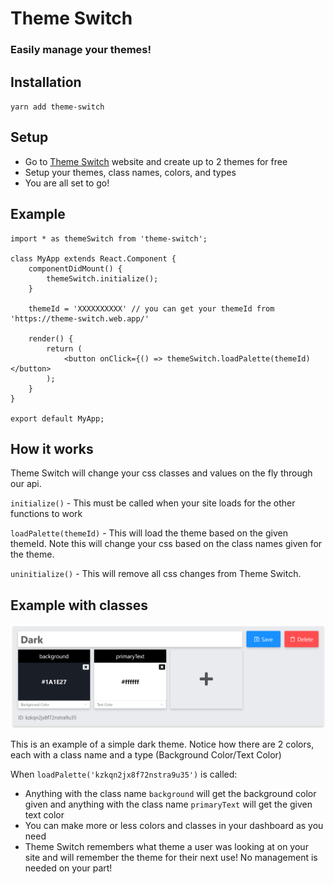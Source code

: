 # Theme Switch
### Easily manage your themes!

## Installation
`yarn add theme-switch`

## Setup
- Go to [Theme Switch](https://theme-switch.web.app/ "Theme Switch") website and create up to 2 themes for free
- Setup your themes, class names, colors, and types
- You are all set to go!

## Example


    import * as themeSwitch from 'theme-switch';
    
    class MyApp extends React.Component {
    	componentDidMount() {
    		themeSwitch.initialize();
    	}
    
    	themeId = 'XXXXXXXXXX' // you can get your themeId from 'https://theme-switch.web.app/'
    
    	render() {
    		return (
    			<button onClick={() => themeSwitch.loadPalette(themeId)</button>
    		);
    	}
    }
    
    export default MyApp;

## How it works

Theme Switch will change your css classes and values on the fly through our api.

`initialize()` - This must be called when your site loads for the other functions to work

`loadPalette(themeId)` - This will load the theme based on the given themeId. Note this will change your css based on the class names given for the theme.

`uninitialize()` - This will remove all css changes from Theme Switch.

## Example with classes

![Theme Example](./images/theme-example.png?raw=true)

This is an example of a simple dark theme. Notice how there are 2 colors, each with a class name and a type (Background Color/Text Color)

When `loadPalette('kzkqn2jx8f72nstra9u35')` is called:
- Anything with the class name `background` will get the background color given and anything with the class name `primaryText` will get the given text color
- You can make more or less colors and classes in your dashboard as you need
- Theme Switch remembers what theme a user was looking at on your site and will remember the theme for their next use! No management is needed on your part!